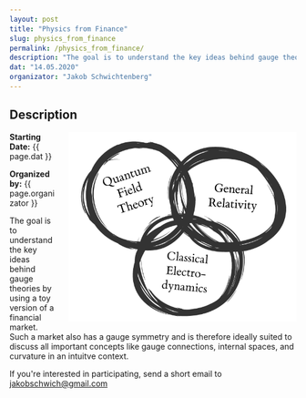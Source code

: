 ```yaml
---
layout: post
title: "Physics from Finance"
slug: physics_from_finance
permalink: /physics_from_finance/
description: "The goal is to understand the key ideas behind gauge theories by using a simple analogy."
dat: "14.05.2020"
organizator: "Jakob Schwichtenberg"
---
```


## Description

<div style="float: right;margin-left:20px;max-width:400px;">
<img src="/images/physicsfromfinance.png"  >
</div>

**Starting Date:** {{ page.dat }}

**Organized by:** {{ page.organizator }}

The goal is to understand the key ideas behind gauge theories by using a toy version of a financial market. Such a market also has a gauge symmetry and is therefore ideally suited to discuss all important concepts like gauge connections, internal spaces, and curvature in an intuitve context.

If you're interested in participating, send a short email to [jakobschwich@gmail.com](mailto:jakobschwich@gmail.com)

